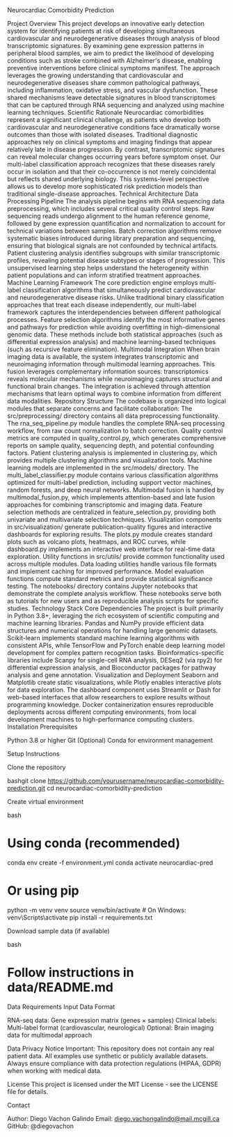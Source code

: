 Neurocardiac Comorbidity Prediction

Project Overview
This project develops an innovative early detection system for identifying patients at risk of developing simultaneous cardiovascular and neurodegenerative diseases through analysis of blood transcriptomic signatures. By examining gene expression patterns in peripheral blood samples, we aim to predict the likelihood of developing conditions such as stroke combined with Alzheimer's disease, enabling preventive interventions before clinical symptoms manifest.
The approach leverages the growing understanding that cardiovascular and neurodegenerative diseases share common pathological pathways, including inflammation, oxidative stress, and vascular dysfunction. These shared mechanisms leave detectable signatures in blood transcriptomes that can be captured through RNA sequencing and analyzed using machine learning techniques.
Scientific Rationale
Neurocardiac comorbidities represent a significant clinical challenge, as patients who develop both cardiovascular and neurodegenerative conditions face dramatically worse outcomes than those with isolated diseases. Traditional diagnostic approaches rely on clinical symptoms and imaging findings that appear relatively late in disease progression. By contrast, transcriptomic signatures can reveal molecular changes occurring years before symptom onset.
Our multi-label classification approach recognizes that these diseases rarely occur in isolation and that their co-occurrence is not merely coincidental but reflects shared underlying biology. This systems-level perspective allows us to develop more sophisticated risk prediction models than traditional single-disease approaches.
Technical Architecture
Data Processing Pipeline
The analysis pipeline begins with RNA sequencing data preprocessing, which includes several critical quality control steps. Raw sequencing reads undergo alignment to the human reference genome, followed by gene expression quantification and normalization to account for technical variations between samples. Batch correction algorithms remove systematic biases introduced during library preparation and sequencing, ensuring that biological signals are not confounded by technical artifacts.
Patient clustering analysis identifies subgroups with similar transcriptomic profiles, revealing potential disease subtypes or stages of progression. This unsupervised learning step helps understand the heterogeneity within patient populations and can inform stratified treatment approaches.
Machine Learning Framework
The core prediction engine employs multi-label classification algorithms that simultaneously predict cardiovascular and neurodegenerative disease risks. Unlike traditional binary classification approaches that treat each disease independently, our multi-label framework captures the interdependencies between different pathological processes.
Feature selection algorithms identify the most informative genes and pathways for prediction while avoiding overfitting in high-dimensional genomic data. These methods include both statistical approaches (such as differential expression analysis) and machine learning-based techniques (such as recursive feature elimination).
Multimodal Integration
When brain imaging data is available, the system integrates transcriptomic and neuroimaging information through multimodal learning approaches. This fusion leverages complementary information sources: transcriptomics reveals molecular mechanisms while neuroimaging captures structural and functional brain changes. The integration is achieved through attention mechanisms that learn optimal ways to combine information from different data modalities.
Repository Structure
The codebase is organized into logical modules that separate concerns and facilitate collaboration:
The src/preprocessing/ directory contains all data preprocessing functionality. The rna_seq_pipeline.py module handles the complete RNA-seq processing workflow, from raw count normalization to batch correction. Quality control metrics are computed in quality_control.py, which generates comprehensive reports on sample quality, sequencing depth, and potential confounding factors. Patient clustering analysis is implemented in clustering.py, which provides multiple clustering algorithms and visualization tools.
Machine learning models are implemented in the src/models/ directory. The multi_label_classifier.py module contains various classification algorithms optimized for multi-label prediction, including support vector machines, random forests, and deep neural networks. Multimodal fusion is handled by multimodal_fusion.py, which implements attention-based and late fusion approaches for combining transcriptomic and imaging data. Feature selection methods are centralized in feature_selection.py, providing both univariate and multivariate selection techniques.
Visualization components in src/visualization/ generate publication-quality figures and interactive dashboards for exploring results. The plots.py module creates standard plots such as volcano plots, heatmaps, and ROC curves, while dashboard.py implements an interactive web interface for real-time data exploration.
Utility functions in src/utils/ provide common functionality used across multiple modules. Data loading utilities handle various file formats and implement caching for improved performance. Model evaluation functions compute standard metrics and provide statistical significance testing.
The notebooks/ directory contains Jupyter notebooks that demonstrate the complete analysis workflow. These notebooks serve both as tutorials for new users and as reproducible analysis scripts for specific studies.
Technology Stack
Core Dependencies
The project is built primarily in Python 3.8+, leveraging the rich ecosystem of scientific computing and machine learning libraries. Pandas and NumPy provide efficient data structures and numerical operations for handling large genomic datasets. Scikit-learn implements standard machine learning algorithms with consistent APIs, while TensorFlow and PyTorch enable deep learning model development for complex pattern recognition tasks.
Bioinformatics-specific libraries include Scanpy for single-cell RNA analysis, DESeq2 (via rpy2) for differential expression analysis, and Bioconductor packages for pathway analysis and gene annotation.
Visualization and Deployment
Seaborn and Matplotlib create static visualizations, while Plotly enables interactive plots for data exploration. The dashboard component uses Streamlit or Dash for web-based interfaces that allow researchers to explore results without programming knowledge.
Docker containerization ensures reproducible deployments across different computing environments, from local development machines to high-performance computing clusters.
Installation
Prerequisites

Python 3.8 or higher
Git
(Optional) Conda for environment management

Setup Instructions

Clone the repository

bashgit clone https://github.com/yourusername/neurocardiac-comorbidity-prediction.git
cd neurocardiac-comorbidity-prediction

Create virtual environment

bash
# Using conda (recommended)
conda env create -f environment.yml
conda activate neurocardiac-pred

# Or using pip
python -m venv venv
source venv/bin/activate  # On Windows: venv\Scripts\activate
pip install -r requirements.txt

Download sample data (if available)

bash
# Follow instructions in data/README.md

Data Requirements
Input Data Format

RNA-seq data: Gene expression matrix (genes × samples)
Clinical labels: Multi-label format (cardiovascular, neurological)
Optional: Brain imaging data for multimodal approach

Data Privacy Notice
Important: This repository does not contain any real patient data. All examples use synthetic or publicly available datasets. Always ensure compliance with data protection regulations (HIPAA, GDPR) when working with medical data.

License
This project is licensed under the MIT License - see the LICENSE file for details.

Contact

Author: Diego Vachon Galindo
Email: diego.vachongalindo@mail.mcgill.ca
GitHub: @diegovachon
